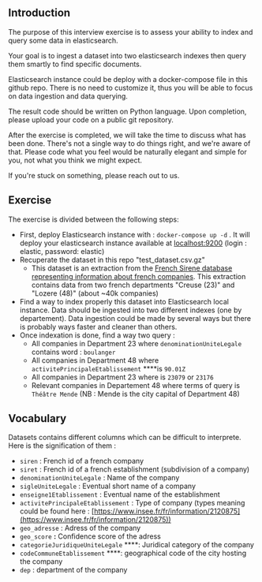 ## I**ntroduction**

The purpose of this interview exercise is to assess your ability to index and query some data in elasticsearch.

Your goal is to ingest a dataset into two elasticsearch indexes then query them smartly to find specific documents.

Elasticsearch instance could be deploy with a docker-compose file in this github repo. There is no need to customize it, thus you will be able to focus on data ingestion and data querying.

The result code should be written on Python language. Upon completion, please upload your code on a public git repository.  

After the exercise is completed, we will take the time to discuss what has been done. There's not a single way to do things right, and we're aware of that. Please code what you feel would be naturally elegant and simple for you, not what you think we might expect.

If you're stuck on something, please reach out to us.

## Exercise

The exercise is divided between the following steps:

- First, deploy Elasticsearch instance with : `docker-compose up -d` . It will deploy your elasticsearch instance available at [localhost:9200](http://localhost:9200) (login : elastic, password: elastic)
- Recuperate the dataset in this repo "test_dataset.csv.gz"
    - This dataset is an extraction from the [French Sirene database representing information about french companies](https://www.data.gouv.fr/fr/datasets/base-sirene-des-entreprises-et-de-leurs-etablissements-siren-siret/). This extraction contains data from two french departments "Creuse (23)" and "Lozere (48)" (about ~40k companies)
- Find a way to index properly this dataset into Elasticsearch local instance. Data should be ingested into two different indexes (one by departement). Data ingestion could be made by several ways but there is probably ways faster and cleaner than others.
- Once indexation is done, find a way two query :
    - All companies in Department 23 where `denominationUniteLegale` contains word : `boulanger`
    - All companies in Department 48 where `activitePrincipaleEtablissement`  ****is `90.01Z`
    - All companies in Department 23 where is `23079` or `23176`
    - Relevant companies in Departement 48 where terms of query is `Théâtre Mende` (NB : Mende is the city capital of Department 48)
    

## Vocabulary

Datasets contains different columns which can be difficult to interprete. Here is the signification of them :

- `siren` : French id of a french company
- `siret` : French id of a french establishment (subdivision of a company)
- `denominationUniteLegale` : Name of the company
- `sigleUniteLegale` : Eventual short name of a company
- `enseigne1Etablissement` : Eventual name of the establishment
- `activitePrincipaleEtablissement`  : Type of company (types meaning could be found here : [https://www.insee.fr/fr/information/2120875](https://www.insee.fr/fr/information/2120875))
- `geo_adresse` : Adress of the company
- `geo_score` **:** Confidence score of the adress
- `categorieJuridiqueUniteLegale` ****: Juridical category of the company
- `codeCommuneEtablissement` ****: geographical code of the city hosting the company
- `dep` : department of the company
